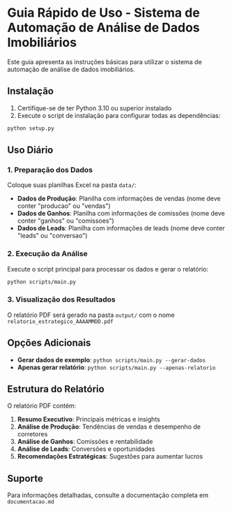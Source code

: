 # Guia Rápido de Uso - Sistema de Automação de Análise de Dados Imobiliários

Este guia apresenta as instruções básicas para utilizar o sistema de automação de análise de dados imobiliários.

## Instalação

1. Certifique-se de ter Python 3.10 ou superior instalado
2. Execute o script de instalação para configurar todas as dependências:

```bash
python setup.py
```

## Uso Diário

### 1. Preparação dos Dados

Coloque suas planilhas Excel na pasta `data/`:

- **Dados de Produção**: Planilha com informações de vendas (nome deve conter "producao" ou "vendas")
- **Dados de Ganhos**: Planilha com informações de comissões (nome deve conter "ganhos" ou "comissoes")
- **Dados de Leads**: Planilha com informações de leads (nome deve conter "leads" ou "conversao")

### 2. Execução da Análise

Execute o script principal para processar os dados e gerar o relatório:

```bash
python scripts/main.py
```

### 3. Visualização dos Resultados

O relatório PDF será gerado na pasta `output/` com o nome `relatorio_estrategico_AAAAMMDD.pdf`

## Opções Adicionais

- **Gerar dados de exemplo**: `python scripts/main.py --gerar-dados`
- **Apenas gerar relatório**: `python scripts/main.py --apenas-relatorio`

## Estrutura do Relatório

O relatório PDF contém:

1. **Resumo Executivo**: Principais métricas e insights
2. **Análise de Produção**: Tendências de vendas e desempenho de corretores
3. **Análise de Ganhos**: Comissões e rentabilidade
4. **Análise de Leads**: Conversões e oportunidades
5. **Recomendações Estratégicas**: Sugestões para aumentar lucros

## Suporte

Para informações detalhadas, consulte a documentação completa em `documentacao.md`
